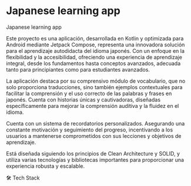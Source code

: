 # Japanese learning app
Japanese learning app

Este proyecto es una aplicación, desarrollada en Kotlin y optimizada para Android mediante Jetpack Compose, representa una innovadora solución para el aprendizaje autodidacta del idioma japonés. Con un enfoque en la flexibilidad y la accesibilidad, ofreciendo una experiencia de aprendizaje integral, desde los fundamentos hasta conceptos avanzados, adecuada tanto para principiantes como para estudiantes avanzados.

La aplicación destaca por su comprensivo módulo de vocabulario, que no solo proporciona traducciones, sino también ejemplos contextuales para facilitar la comprensión y el uso correcto de las palabras y frases en japonés. Cuenta con historias únicas y cautivadoras, diseñadas específicamente para mejorar la comprensión auditiva y la fluidez en el idioma.

Cuenta con un sistema de recordatorios personalizados. Asegurando una constante motivación y seguimiento del progreso, incentivando a los usuarios a mantenerse comprometidos con sus lecciones y objetivos de aprendizaje.

Está diseñada siguiendo los principios de Clean Architecture y SOLID, y utiliza varias tecnologías y bibliotecas importantes para proporcionar una experiencia robusta y escalable.


🛠 Tech Stack
